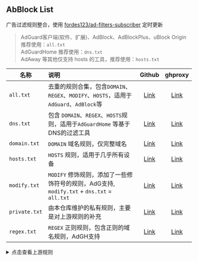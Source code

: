 ## AbBlock List

广告过滤规则整合，使用 [fordes123/ad-filters-subscriber](https://github.com/fordes123/ad-filters-subscriber) 定时更新
> AdGuard客户端(软件、扩展)、AdBlock、AdBlockPlus、uBlock Origin 推荐使用：`all.txt`</br>
> AdGuardHome 推荐使用：`dns.txt`</br>
> AdAway 等其他仅支持 hosts 的工具，推荐使用：`hosts.txt`

| 名称            | 说明                                                                   |                                       Github                                       |                                                ghproxy                                                 |
|---------------|:---------------------------------------------------------------------|:----------------------------------------------------------------------------------:|:------------------------------------------------------------------------------------------------------:|
| `all.txt`     | 去重的规则合集，包含`DOMAIN`、`REGEX`、`MODIFY`、`HOSTS`，适用于 `AdGuard`、`AdBlock`等 |  [Link](https://raw.githubusercontent.com/Bibaiji/ad-rules/main/rule/all.txt)   |  [Link](https://ghproxy.com/https://raw.githubusercontent.com/Bibaiji/ad-rules/main/rule/all.txt)   |
| `dns.txt`     | 包含 `DOMAIN`、`REGEX`、`HOSTS`规则，适用于`AdGuardHome` 等基于DNS的过滤工具           |  [Link](https://raw.githubusercontent.com/Bibaiji/ad-rules/main/rule/dns.txt)   |  [Link](https://ghproxy.com/https://raw.githubusercontent.com/Bibaiji/ad-rules/main/rule/dns.txt)   |
| `domain.txt`  | `DOMAIN` 域名规则，仅完整域名                                                 | [Link](https://raw.githubusercontent.com/Bibaiji/ad-rules/main/rule/domain.txt) | [Link](https://ghproxy.com/https://raw.githubusercontent.com/Bibaiji/ad-rules/main/rule/domain.txt) |
| `hosts.txt`   | `HOSTS` 规则，适用于几乎所有设备                                             | [Link](https://raw.githubusercontent.com/Bibaiji/ad-rules/main/rule/hosts.txt)  | [Link](https://ghproxy.com/https://raw.githubusercontent.com/Bibaiji/ad-rules/main/rule/hosts.txt)  |
| `modify.txt`  | `MODIFY` 修饰规则，添加了一些修饰符号的规则，AdG支持, `modify.txt` + `dns.txt` = `all.txt`                | [Link](https://raw.githubusercontent.com/Bibaiji/ad-rules/main/rule/modify.txt) | [Link](https://ghproxy.com/https://raw.githubusercontent.com/Bibaiji/ad-rules/main/rule/modify.txt) |
| `private.txt` | 由本仓库维护的私有规则，主要是对上游规则的补充                                              | [Link](https://raw.githubusercontent.com/Bibaiji/ad-rules/main/rule/private.txt) | [Link](https://ghproxy.com/https://raw.githubusercontent.com/Bibaiji/ad-rules/main/rule/private.txt) |
| `regex.txt`   | `REGEX` 正则规则，包含正则的域名规则，AdGH支持                                                 | [Link](https://raw.githubusercontent.com/Bibaiji/ad-rules/main/rule/regex.txt) | [Link](https://ghproxy.com/https://raw.githubusercontent.com/Bibaiji/ad-rules/main/rule/regex.txt) |

<details>
<summary>点击查看上游规则</summary>
<ul>
    <li><a href="https://big.oisd.nl/">Oisd Big</a></li>
    <li><a href="https://nsfw.oisd.nl/">Oisd Nfsw</a></li>
    <li><a href="https://anti-ad.net/easylist.txt">anti-AD</a></li>
    <li><a href="https://cdn.jsdelivr.net/gh/banbendalao/ADgk@master/ADgk.txt">ADgk</a></li>
    <li><a href="https://adguardteam.github.io/HostlistsRegistry/assets/filter_37.txt">No Google</a></li>
    <li><a href="https://raw.gitmirror.com/lingeringsound/10007/main/adb.txt">10007</a></li>
    <li><a href="https://raw.githubusercontent.com/Goooler/1024_hosts/master/hosts">1024</a></li>
    <li><a href="https://raw.githubusercontent.com/VeleSila/yhosts/master/hosts">yhosts</a></li>
    <li><a href="https://file-git.trli.club/Domains/AccelerateHosts/github-hosts.txt">Github-hosts</a></li>
    <li><a href="https://github.com/TG-Twilight/AWAvenue-Adblock-Rule">AWAvenue-Adblock-Rule</a></li>
    <li><a href="https://raw.hellogithub.com/hosts">hellogithub</a></li>
    <li><a href="https://cdn.jsdelivr.net/gh/pboymt/Steam520/hosts">Steam520</a></li>
</ul>
</details>
